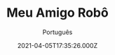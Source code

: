 ---
id: '9639870a-2ff1-4ff2-8f4b-01eca0d011e4'
type: 'movie' # Filme, Série, Anime
title: "Meu Amigo Robô"
synopsis: ["Moscou, Rússia. A-112 é um robô humanoide destinado a atuar em situações de resgate, de forma a salvar pessoas e diminuir riscos aos humanos. Entretanto, apesar do longo tempo de ensino por uma dedicada equipe de cientistas, ele ainda comete erros básicos de avaliação, quando precisa entrar em ação. Com o projeto correndo riscos de ser cancelado, o robô foge do laboratório decidido a descobrir o que é uma família. Em sua busca ele conhece Mitya, filho de dois cientistas do local que o criou, que é negligenciado pelos pais. Não demora muito para que eles se tornem amigos e Mitya o ajude a se esconder, quando sua fuga se torna pública.",
]
originalTitle: "Робо"
date: '2021-04-05T17:35:26.000Z'
update: '2021-04-05T17:35:26.000Z'
releaseDate: '2019-10-31T03:00:00.000Z'
imdb:
  rating: '5.1' # 8.5
  id: '' # tt0470752
duration: '1h 30 Min'
trailer:
  urls: [
    '7FhQxxgZABE',
  ]
tags: ['1080p']
genre: ['Aventura'] #
quality: 'BluRay' # BluRay, WEB-DL, HDTV, WEB-DL4K, WEB-DLe
format: 'Mkv' # MKV, MP4, TS
audio: 'Português, Russo' # Dublado, Legendado, Dual Audio, Dub & Leg
subtitle: 'Português' # Português, inglês,
size: '9.61 GB' # 4.8 GB
audioQuality: 10
videoQuality: 10
directors: []
#  - name: 'Lana Wachowski'
#    image: ''
#  - name: 'Lilly Wachowski'
#    image: ''
cast: []
#  - name: 'Keanu Reeves'
#    image: ''
#    characterName: 'Neo'
writers: []
#  - name: ''
#    image: ''
maturityRating:
  age: '' # L , 10, 12, 14, 16, 18
  topics: [''] # Violence, Illegal drugs, Inappropriate Language, Legal Drugs, Sexual Content, Extreme Violence
###########################################
download:
  
  - url: 'magnet:?xt=urn:btih:534459ddeb798c810cbf8ed9f1762620ec2ac1bd&dn=LAPUMiA.Org - Meu.Amigo.Robo.2020.1080p.BluRay.x264-ExKinoRay.DUAL-RK&tr=udp%3a%2f%2ftracker.opentrackr.org%3a1337%2fannounce&tr=udp%3a%2f%2ftracker.openbittorrent.com%3a80%2fannounce&tr=udp%3a%2f%2ftracker.trackerfix.com%3a80%2fannounce&tr=udp%3a%2f%2ftracker.coppersurfer.tk%3a6969%2fannounce&tr=udp%3a%2f%2ftracker.leechers-paradise.org%3a6969%2fannounce&tr=udp%3a%2f%2feddie4.nl%3a6969%2fannounce&tr=udp%3a%2f%2fp4p.arenabg.com%3a1337%2fannounce&tr=udp%3a%2f%2fexplodie.org%3a6969%2fannounce&tr=udp%3a%2f%2fzer0day.ch%3a1337%2fannounce'
    resolution: '1080p' # 720p, 1080p, 4K,
    audio: 'Dual Áudio' # Dublado, Legendado, Dual Audio
    size: '' # 4.8 GB
    quality: '' # BluRay, WEB-DL
    format: '' # MKV
images:
  cover: '/assets/movies/meu-amigo-robo.jpg'
  background: '/assets/movies/'
---